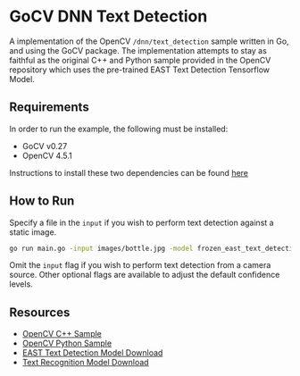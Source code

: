 # GoCV DNN Text Detection

A implementation of the OpenCV `/dnn/text_detection` sample written in Go, and using the GoCV package. The implementation
attempts to stay as faithful as the original C++ and Python sample provided in the OpenCV repository which uses the pre-trained
EAST Text Detection Tensorflow Model.

## Requirements

In order to run the example, the following must be installed:

- GoCV v0.27
- OpenCV 4.5.1

Instructions to install these two dependencies can be found [here](https://gocv.io/getting-started/)

## How to Run

Specify a file in the `input` if you wish to perform text detection against a static image.

```bash
go run main.go -input images/bottle.jpg -model frozen_east_text_detection.pb -ocr CRNN_VGG_BiLSTM_CTC.onnx 
```

Omit the `input` flag if you wish to perform text detection from a camera source. Other optional flags are available
to adjust the default confidence levels.

## Resources

- [OpenCV C++ Sample](https://github.com/opencv/opencv/blob/master/samples/dnn/text_detection.cpp)
- [OpenCV Python Sample](https://github.com/opencv/opencv/blob/master/samples/dnn/text_detection.py)
- [EAST Text Detection Model Download](https://github.com/argman/EAST)
- [Text Recognition Model Download](https://drive.google.com/drive/folders/1cTbQ3nuZG-EKWak6emD_s8_hHXWz7lAr?usp=sharing)